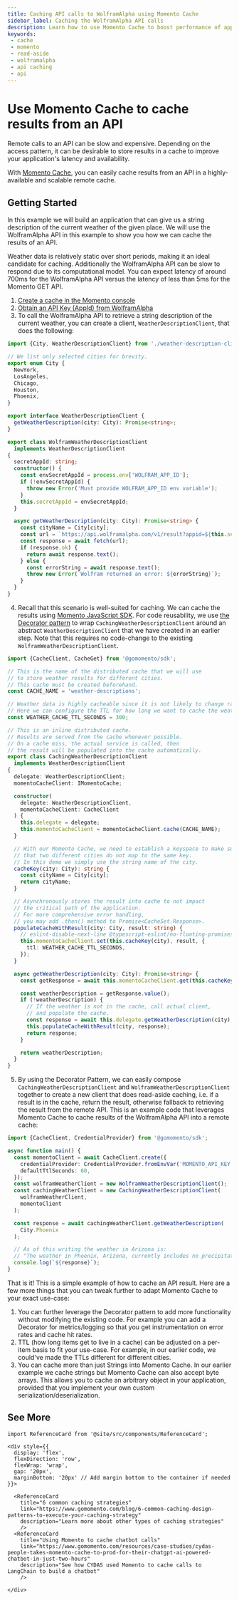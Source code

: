 ```yaml
---
title: Caching API calls to WolframAlpha using Momento Cache
sidebar_label: Caching the WolframAlpha API calls
description: Learn how to use Momento Cache to boost performance of applications using the WolframAlpha API
keywords:
 - cache
 - momento
 - read-aside
 - wolframalpha
 - api caching
 - api
---
```


# Use Momento Cache to cache results from an API

Remote calls to an API can be slow and expensive. Depending on the access pattern, it can be desirable to store results in a cache to improve your application's latency and availability.

With [Momento Cache](../), you can easily cache results from an API in a highly-available and scalable remote cache.

## Getting Started

In this example we will build an application that can give us a string description of the current weather of the given place. We will use the WolframAlpha API in this example to show you how we can cache the results of an API.

Weather data is relatively static over short periods, making it an ideal candidate for caching. Additionally the WolframAlpha API can be slow to respond due to its computational model. You can expect latency of around 700ms for the WolframAlpha API versus the latency of less than 5ms for the Momento GET API.

1. [Create a cache in the Momento console](https://console.gomomento.com/caches/create)
2. [Obtain an API Key (AppId) from WolframAlpha](https://developer.wolframalpha.com)
3. To call the WolframAlpha API to retrieve a string description of the current weather, you can create a client, `WeatherDescriptionClient`, that does the following:
```typescript
import {City, WeatherDescriptionClient} from './weather-description-client';

// We list only selected cities for brevity.
export enum City {
  NewYork,
  LosAngeles,
  Chicago,
  Houston,
  Phoenix,
}

export interface WeatherDescriptionClient {
  getWeatherDescription(city: City): Promise<string>;
}

export class WolframWeatherDescriptionClient
  implements WeatherDescriptionClient
{
  secretAppId: string;
  constructor() {
    const envSecretAppId = process.env['WOLFRAM_APP_ID'];
    if (!envSecretAppId) {
      throw new Error('Must provide WOLFRAM_APP_ID env variable');
    }
    this.secretAppId = envSecretAppId;
  }

  async getWeatherDescription(city: City): Promise<string> {
    const cityName = City[city];
    const url = `https://api.wolframalpha.com/v1/result?appid=${this.secretAppId}&i=Weather for ${cityName}`;
    const response = await fetch(url);
    if (response.ok) {
      return await response.text();
    } else {
      const errorString = await response.text();
      throw new Error(`Wolfram returned an error: ${errorString}`);
    }
  }
}
```
4. Recall that this scenario is well-suited for caching. We can cache the results using [Momento JavaScript SDK](../../sdks).
For code reusability, we use [the Decorator pattern](https://en.wikipedia.org/wiki/Decorator_pattern) to wrap `CachingWeatherDescriptionClient` around an abstract `WeatherDescriptionClient` that we have created in an earlier step. Note that this requires no code-change to the existing `WolframWeatherDescriptionClient`.
```typescript
import {CacheClient, CacheGet} from '@gomomento/sdk';

// This is the name of the distributed cache that we will use
// to store weather results for different cities.
// This cache must be created beforehand.
const CACHE_NAME = 'weather-descriptions';

// Weather data is highly cacheable since it is not likely to change rapidly.
// Here we can configure the TTL for how long we want to cache the weather data for.
const WEATHER_CACHE_TTL_SECONDS = 300;

// This is an inline distributed cache.
// Results are served from the cache whenever possible.
// On a cache miss, the actual service is called, then
// the result will be populated into the cache automatically.
export class CachingWeatherDescriptionClient
  implements WeatherDescriptionClient
{
  delegate: WeatherDescriptionClient;
  momentoCacheClient: IMomentoCache;

  constructor(
    delegate: WeatherDescriptionClient,
    momentoCacheClient: CacheClient
  ) {
    this.delegate = delegate;
    this.momentoCacheClient = momentoCacheClient.cache(CACHE_NAME);
  }

  // With our Momento Cache, we need to establish a keyspace to make sure
  // that two different cities do not map to the same key.
  // In this demo we simply use the string name of the city.
  cacheKey(city: City): string {
    const cityName = City[city];
    return cityName;
  }

  // Asynchronously stores the result into cache to not impact
  // the critical path of the application.
  // For more comprehensive error handling,
  // you may add .then() method to Promise<CacheSet.Response>.
  populateCacheWithResult(city: City, result: string) {
    // eslint-disable-next-line @typescript-eslint/no-floating-promises
    this.momentoCacheClient.set(this.cacheKey(city), result, {
      ttl: WEATHER_CACHE_TTL_SECONDS,
    });
  }

  async getWeatherDescription(city: City): Promise<string> {
    const getResponse = await this.momentoCacheClient.get(this.cacheKey(city));

    const weatherDescription = getResponse.value();
    if (!weatherDescription) {
      // If the weather is not in the cache, call actual client,
      // and populate the cache.
      const response = await this.delegate.getWeatherDescription(city);
      this.populateCacheWithResult(city, response);
      return response;
    }

    return weatherDescription;
  }
}
```
5. By using the Decorator Pattern, we can easily compose `CachingWeatherDescriptionClient` and `WolframWeatherDescriptionClient` together to create a new client that does read-aside caching, i.e. if a result is in the cache, return the result, otherwise fallback to retrieving the result from the remote API.
This is an example code that leverages Momento Cache to cache results of the WolframAlpha API into a remote cache:
```typescript
import {CacheClient, CredentialProvider} from '@gomomento/sdk';

async function main() {
  const momentoClient = await CacheClient.create({
    credentialProvider: CredentialProvider.fromEnvVar('MOMENTO_API_KEY'),
    defaultTtlSeconds: 60,
  });
  const wolframWeatherClient = new WolframWeatherDescriptionClient();
  const cachingWeatherClient = new CachingWeatherDescriptionClient(
    wolframWeatherClient,
    momentoClient
  );

  const response = await cachingWeatherClient.getWeatherDescription(
    City.Phoenix
  );

  // As of this writing the weather in Arizona is:
  // "The weather in Phoenix, Arizona, currently includes no precipitation with clear skies, a wind speed of 9 miles per hour and a temperature of 78 degrees Fahrenheit"
  console.log(`${response}`);
}

```

That is it! This is a simple example of how to cache an API result. Here are a few more things that you can tweak further to adapt Momento Cache to your exact use-case:
1. You can further leverage the Decorator pattern to add more functionality without modifying the existing code. For example you can add a Decorator for metrics/logging so that you get instrumentation on error rates and cache hit rates.
2. TTL (how long items get to live in a cache) can be adjusted on a per-item basis to fit your use-case. For example, in our earlier code, we could've made the TTLs different for different cities.
3. You can cache more than just Strings into Momento Cache. In our earlier example we cache strings but Momento Cache can also accept byte arrays. This allows you to cache an arbitrary object in your application, provided that you implement your own custom serialization/deserialization.

## See More
```mdx-code-block
import ReferenceCard from '@site/src/components/ReferenceCard';

<div style={{
  display: 'flex',
  flexDirection: 'row',
  flexWrap: 'wrap',
  gap: '20px',
  marginBottom: '20px' // Add margin bottom to the container if needed
}}>

  <ReferenceCard
    title="6 common caching strategies"
    link="https://www.gomomento.com/blog/6-common-caching-design-patterns-to-execute-your-caching-strategy"
    description="Learn more about other types of caching strategies"
    />
  <ReferenceCard
    title="Using Momento to cache chatbot calls"
    link="https://www.gomomento.com/resources/case-studies/cydas-people-takes-momento-cache-to-prod-for-their-chatgpt-ai-powered-chatbot-in-just-two-hours"
    description="See how CYDAS used Momento to cache calls to LangChain to build a chatbot"
    />

</div>
```